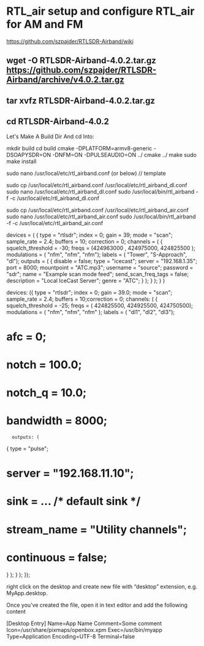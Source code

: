 # RTL_air setup and configure RTL_air for AM and FM
https://github.com/szpajder/RTLSDR-Airband/wiki



## wget -O RTLSDR-Airband-4.0.2.tar.gz https://github.com/szpajder/RTLSDR-Airband/archive/v4.0.2.tar.gz
## tar xvfz RTLSDR-Airband-4.0.2.tar.gz
## cd RTLSDR-Airband-4.0.2
Let's Make A Build Dir And cd Into: 

mkdir build
cd build
cmake -DPLATFORM=armv8-generic -DSOAPYSDR=ON -DNFM=ON -DPULSEAUDIO=ON ../
cmake ../
make
sudo make install


sudo nano /usr/local/etc/rtl_airband.conf (or below) // template

sudo cp /usr/local/etc/rtl_airband.conf /usr/local/etc/rtl_airband_dl.conf
sudo nano /usr/local/etc/rtl_airband_dl.conf
sudo /usr/local/bin/rtl_airband -f -c /usr/local/etc/rtl_airband_dl.conf

sudo cp /usr/local/etc/rtl_airband.conf /usr/local/etc/rtl_airband_air.conf
sudo nano /usr/local/etc/rtl_airband_air.conf
sudo /usr/local/bin/rtl_airband -f -c /usr/local/etc/rtl_airband_air.conf



devices = ( { type = "rtlsdr"; index = 0; gain = 39; mode = "scan"; sample_rate = 2.4; buffers = 10; correction = 0; channels = ( { squelch_threshold = -30; freqs = (424963000 , 424975000, 424825500 ); modulations = ( "nfm", "nfm", "nfm"); labels = ( "Tower", "S-Approach", "dl"); outputs = ( { disable = false; type = "icecast"; server = "192.168.1.35"; port = 8000; mountpoint = "ATC.mp3"; username = "source"; password = "sdr"; name = "Example scan mode feed"; send_scan_freq_tags = false; description = "Local IceCast Server"; genre = "ATC"; } ); } ); } )


devices:
({
  type = "rtlsdr";
  index = 0;
  gain = 39.0;
  mode = "scan";
  sample_rate = 2.4;
  buffers = 10;correction = 0;
  channels: (
    {
      squelch_threshold = -25;
      freqs = ( 424825500, 424925500, 424750500);
      modulations = ( "nfm", "nfm", "nfm" );
      labels = ( "dl1", "dl2", "dl3");
#     afc = 0;
#     notch = 100.0;
#     notch_q = 10.0;
#     bandwidth = 8000;
      outputs: (
  {
    type = "pulse";
#   server = "192.168.11.10";
#   sink = ... /* default sink */
#   stream_name = "Utility channels";
#   continuous = false;
  }
);
    }
  );
});



right click on the desktop and create new file with “desktop” extension, e.g. MyApp.desktop.

Once you’ve created the file, open it in text editor and add the following content

[Desktop Entry]
Name=App Name
Comment=Some comment
Icon=/usr/share/pixmaps/openbox.xpm
Exec=/usr/bin/myapp
Type=Application
Encoding=UTF-8
Terminal=false
